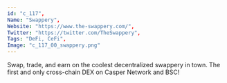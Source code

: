 ```yaml
--- 
id: "c_117", 
Name: "Swappery", 
Website: "https://www.the-swappery.com/", 
Twitter: "https://twitter.com/TheSwappery", 
Tags: "DeFi, CeFi", 
Image: "c_117_00_swappery.png" 
--- 
```

<!--lang:en--> 
Swap, trade, and earn on the coolest decentralized swappery in town. The first and only cross-chain DEX on Casper Network and BSC!
<!--lang:es--] 
Swap, trade, and earn on the coolest decentralized swappery in town. The first and only cross-chain DEX on Casper Network and BSC!
<!--lang:de--] 
Swap, trade, and earn on the coolest decentralized swappery in town. The first and only cross-chain DEX on Casper Network and BSC!
<!--lang:fr--] 
Swap, trade, and earn on the coolest decentralized swappery in town. The first and only cross-chain DEX on Casper Network and BSC!
<!--lang:pl--] 
Swap, trade, and earn on the coolest decentralized swappery in town. The first and only cross-chain DEX on Casper Network and BSC!
<!--lang:pt--] 
Swap, trade, and earn on the coolest decentralized swappery in town. The first and only cross-chain DEX on Casper Network and BSC!
[!--lang:*--> 
